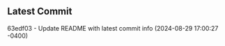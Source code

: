 
## Latest Commit
63edf03 - Update README with latest commit info (2024-08-29 17:00:27 -0400) <Yunxi-Zhou>
